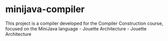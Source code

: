 # minijava-compiler
This project is a compiler developed for the Compiler Construction course, focused on the MiniJava language - Jouette Architecture - Jouette Architecture
